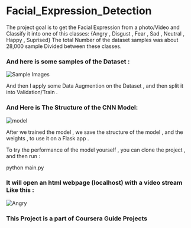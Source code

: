 # Facial_Expression_Detection

The project goal is to get the Facial Expression from a photo/Video and Classify it into one of this classes:
{Angry , Disgust , Fear , Sad , Neutral , Happy , Suprised}
The total Number of the  dataset samples was about 28,000 sample Divided between these classes.

### And here is some samples of the Dataset :
![Sample Images](https://user-images.githubusercontent.com/114799056/194708602-4f7c30ad-cd2d-4f24-ac86-8162f71840b1.png)


And then I apply some Data Augmention on the Dataset , and then split it into Validation/Train .


### And Here is The Structure of the CNN Model:


![model](https://user-images.githubusercontent.com/114799056/194709080-3be02c4f-6f0f-4152-b933-030c044a575b.png)



After we trained the model , we save the structure of the model , and the weights , to use it on a Flask app .

To try the performance of the model yourself , you can clone the project , and then run :

python main.py

### It will open an html webpage (localhost) with a video stream Like this :


![Angry](https://user-images.githubusercontent.com/114799056/194709477-a27b98a1-6e8b-4815-b6c4-da7a3e4e5466.png)




### This Project is a part of Coursera Guide Projects 



